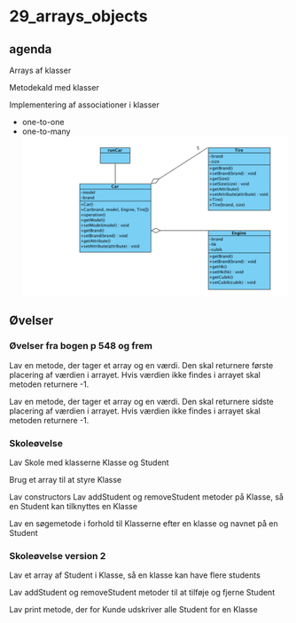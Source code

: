 # 29_arrays_objects

## agenda

Arrays af klasser

Metodekald med klasser

Implementering af associationer i klasser
* one-to-one
* one-to-many
![Car%Project](CarProject.png "Car Project med multipliciteter")

## Øvelser

### Øvelser fra bogen p 548 og frem

Lav en metode, der tager et array og en værdi. Den skal returnere første placering af værdien i arrayet. Hvis værdien ikke findes i arrayet skal metoden returnere -1.

Lav en metode, der tager et array og en værdi. Den skal returnere sidste placering af værdien i arrayet. Hvis værdien ikke findes i arrayet skal metoden returnere -1.

### Skoleøvelse

Lav Skole med klasserne Klasse og Student

Brug et array til at styre Klasse

Lav constructors
Lav addStudent og removeStudent metoder på Klasse, så en Student kan tilknyttes en Klasse

Lav en søgemetode i forhold til Klasserne efter en klasse og navnet på en Student

### Skoleøvelse version 2

Lav et array af Student i Klasse, så en klasse kan have flere students

Lav addStudent og removeStudent metoder til at tilføje og fjerne Student

Lav print metode, der for Kunde udskriver alle Student for en Klasse

